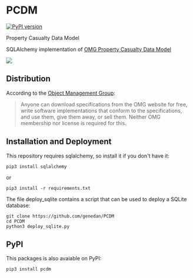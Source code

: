 # PCDM
[![PyPI version](https://badge.fury.io/py/pcdm.svg)](https://badge.fury.io/py/pcdm)

Property Casualty Data Model

SQLAlchemy implementation of [OMG Property Casualty Data Model](https://www.omg.org/spec/PC/About-PC/)

![](docs/pcdmcdm.png)

## Distribution

According to the [Object Management Group](https://www.omg.org/gettingstarted/overview.htm#Free):

>Anyone can download specifications from the OMG website for free, write software implementations that conform to the specifications, and use them, give them away, or sell them. Neither OMG membership nor license is required for this.


## Installation and Deployment

This repository requires sqlalchemy, so install it if you don't have it:

```
pip3 install sqlalchemy
```

or
```
pip3 install -r requirements.txt
```

The file deploy_sqlite contains a script that can be used to deploy a SQLite database:

```
git clone https://github.com/genedan/PCDM
cd PCDM
python3 deploy_sqlite.py
```

## PyPI

This packages is also avaiable on PyPI:

```
pip3 install pcdm
```